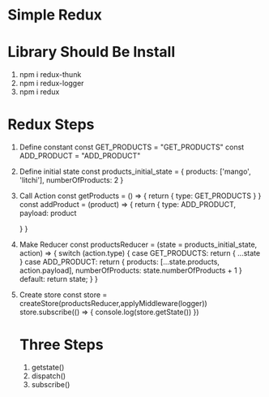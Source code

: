 # Simple Redux
# Library Should Be Install
  1. npm i redux-thunk
  2. npm i redux-logger
  3. npm i redux
     
# Redux Steps
1. Define constant
   const GET_PRODUCTS = "GET_PRODUCTS"
   const ADD_PRODUCT = "ADD_PRODUCT"
3. Define initial state
   const products_initial_state = {
   products: ['mango', 'litchi'],
   numberOfProducts: 2
}

5. Call Action
   const getProducts = () => {
   return {
        type: GET_PRODUCTS
    }
}
const addProduct = (product) => {
    return {
        type: ADD_PRODUCT,
        payload: product

    }
}

7. Make Reducer
   const productsReducer = (state = products_initial_state, action) => {
   switch (action.type) {
        case GET_PRODUCTS:
            return {
                ...state
            }
        case ADD_PRODUCT:
            return {
                products: [...state.products, action.payload],
                numberOfProducts: state.numberOfProducts + 1
            }
        default:
            return state;
    }
}
9. Create store
    const store = createStore(productsReducer,applyMiddleware(logger))  
    store.subscribe(() => {
    console.log(store.getState())
})
   # Three Steps
   1. getstate()
   2. dispatch()
   3. subscribe()
